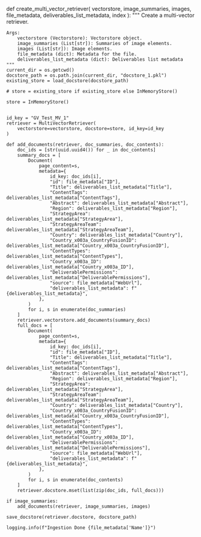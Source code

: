 def create_multi_vector_retriever(
    vectorstore, image_summaries, images, file_metadata, deliverables_list_metadata, index
):
    """
    Create a multi-vector retriever.

    Args:
        vectorstore (Vectorstore): Vectorstore object.
        image_summaries (List[str]): Summaries of image elements.
        images (List[str]): Image elements.
        file_metadata (dict): Metadata for the file.
        deliverables_list_metadata (dict): Deliverables list metadata
    """
    current_dir = os.getcwd()
    docstore_path = os.path.join(current_dir, "docstore_1.pkl")
    existing_store = load_docstore(docstore_path)

    # store = existing_store if existing_store else InMemoryStore()

    store = InMemoryStore()


    id_key = "GV_Test_MV_1"
    retriever = MultiVectorRetriever(
        vectorstore=vectorstore, docstore=store, id_key=id_key
    )

    def add_documents(retriever, doc_summaries, doc_contents):
        doc_ids = [str(uuid.uuid4()) for _ in doc_contents]
        summary_docs = [
            Document(
                page_content=s,
                metadata={
                    id_key: doc_ids[i],
                    "id": file_metadata["ID"],
                    "Title": deliverables_list_metadata["Title"],
                    "ContentTags": deliverables_list_metadata["ContentTags"],
                    "Abstract": deliverables_list_metadata["Abstract"],
                    "Region": deliverables_list_metadata["Region"],
                    "StrategyArea": deliverables_list_metadata["StrategyArea"],
                    "StrategyAreaTeam": deliverables_list_metadata["StrategyAreaTeam"],
                    "Country": deliverables_list_metadata["Country"],
                    "Country_x003a_CountryFusionID": deliverables_list_metadata["Country_x003a_CountryFusionID"],
                    "ContentTypes": deliverables_list_metadata["ContentTypes"],
                    "Country_x003a_ID": deliverables_list_metadata["Country_x003a_ID"],
                    "DeliverablePermissions": deliverables_list_metadata["DeliverablePermissions"],
                    "source": file_metadata["WebUrl"],
                    "deliverables_list_metadata": f"{deliverables_list_metadata}",
                },
            )
            for i, s in enumerate(doc_summaries)
        ]
        retriever.vectorstore.add_documents(summary_docs)
        full_docs = [
            Document(
                page_content=s,
                metadata={
                    id_key: doc_ids[i],
                    "id": file_metadata["ID"],
                    "Title": deliverables_list_metadata["Title"],
                    "ContentTags": deliverables_list_metadata["ContentTags"],
                    "Abstract": deliverables_list_metadata["Abstract"],
                    "Region": deliverables_list_metadata["Region"],
                    "StrategyArea": deliverables_list_metadata["StrategyArea"],
                    "StrategyAreaTeam": deliverables_list_metadata["StrategyAreaTeam"],
                    "Country": deliverables_list_metadata["Country"],
                    "Country_x003a_CountryFusionID": deliverables_list_metadata["Country_x003a_CountryFusionID"],
                    "ContentTypes": deliverables_list_metadata["ContentTypes"],
                    "Country_x003a_ID": deliverables_list_metadata["Country_x003a_ID"],
                    "DeliverablePermissions": deliverables_list_metadata["DeliverablePermissions"],
                    "source": file_metadata["WebUrl"],
                    "deliverables_list_metadata": f"{deliverables_list_metadata}",
                },
            )
            for i, s in enumerate(doc_contents)
        ]
        retriever.docstore.mset(list(zip(doc_ids, full_docs)))

    if image_summaries:
        add_documents(retriever, image_summaries, images)

    save_docstore(retriever.docstore, docstore_path)

    logging.info(f"Ingestion Done {file_metadata['Name']}")
